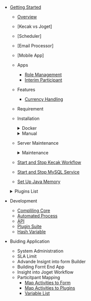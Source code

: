 - [Getting Started](README.md)
	- [Overview](gettingStarted_Overview.md)
	- [Kecak vs Joget] 
	- [Scheduler]
	- [Email Processor]
	- [Mobile App]
	- Apps
		- [Role Management](tesst.md)
		- [Interim Participant](InterimParticipant.md)
	- Features
		- [Currency Handling](CurrencyHandling.md)
  - Requirement
  - Installation
	  <details>
	  <summary> Docker </summary>
			
		 - [Install Docker Using Linux](Docker_InstallLinux.md)
		 - [Install Docker Using Windows](Docker_InstallWindows.md)
      </details>
      
	  <details>
	  <summary> Manual </summary>
	
		- [Install Manual Using Linux](install_ManualLinux.md)
		- [Install Manual Using Windows](install_ManualWindows.md)
		- [Database Set Up](databaseSetUp_manual.md)
      </details>
      
      
   - Server Maintenance
	  <details>
	  <summary> Maintenance </summary>

	- [Start and Stop Kecak Workflow](start.md)
	- [Start and Stop MySQL Service](stop.md)
	- [Set Up Java Memory](tesss.md)
	
     </details>
  

  <details>
  <summary> Plugins List </summary>

	 - [Start and Stop Kecak Workflow](PluginsList_KecakMobile_InboxPageAPI.md)
	 - [Start and Stop MySQL Service](PluginsList_KecakMobile_CheckTokenAPI.md)
	 - [Set Up Java Memory](PluginsList_KecakMobile_DataListActionAPI.md)
	 - [Kecak Mobile Datalist UI API](PluginsList_KecakMobile_datalistUiAPI.md)
	 - [Kecak Mobile Form UI API](PluginsList_KecakMobile_FormUiAPI.md)
	 - [Kecak Mobile Load Binder](PluginsList_KecakMobile_LoadBinder.md)
	 - [Kecak Mobile Login API](PluginsList_KecakMobile_LoginAPI.md)
	 - [Kecak Mobile Option Binder User Locale](PluginsList_KecakMobile_optionBinderUserLocale.md)
	 - [Kecak Mobile Published App UI API](PluginsList_KecakMobile_publishedAppUiAPI.md)
	 - [Kecak Mobile Refresh Token API](PluginsList_KecakMobile_refreshTokenAPI.md)
	 - [Kecak Mobile Run Process API](PluginsList_KecakMobile_runProcessPageAPI.md)
	 - [Kecak Mobile Store Binder Edit Profile Picture API](PluginsList_KecakMobile_storeBinder_editProfilePictureAPI.md)
	 - [Kecak Mobile Store Binder File Upload API](PluginsList_KecakMobile_StoreBinder-FileUploadAPI.md)
	 - [Kecak Mobile Userview UI API](PluginsList_KecakMobile_userviewUiAPI.md)
	 - [Plugins Calculation Field](pluginsList_CalculationField.md)
	 - [Plugins Captcha](pluginsList_Captcha.md)
	 - [Plugins Audit Trail](PluginsList_auditTrail.md)
	 - [Plugins Auto Fill Select Box](PluginsList_autoFillSelectBox.md)
	 - [Plugins Cancel Button](PluginsList_cancelButton.md)
	 - [Plugins Datalist](PluginsList_datalist.md)
	 - [Plugins Datalist Filter Select Box](pluginsList_datalistFilter_selectBox.md)
	 - [Plugins Design Process](PluginsList_DesignProcess.md)
	 - [Plugins Excel Import](PluginsList_excelImport.md)
	 - [Plugins Form](PluginsList_Form.md)
	 - [Plugins Formatter Hash Variable](PluginsList_FormatterHashVariable.md)
	 - [Plugins Form Grid](PluginsList_formGrid.md)
	 - [Plugins Kecak Cancel Button](pluginsList_kecakCancelButton.md)
	 - [Plugins Mobile Approval API](pluginsList_mobileApprovalAPI.md)
	 - [Plugins Mobile Request API](pluginsList_mobileRequestAPI.md)
	 - [Plugins Participant Mapping](PluginsList_ParticipantMapping.md)
	 - [Plugins Permissions](pluginsList_permissions.md)
	 - [Plugins Role Management](PluginsList_RoleManagement.md)
	 - [Plugins Routes](PluginsList_Routes.md)
	 - [Plugins Soap](pluginsList_soap.md)
	 - [Plugins Spreadsheets](pluginsList_spreadsheets.md)
	 - [Plugins Time Picker](pluginsList_timePicker.md)
	 - [Plugins Userview](PluginsList_Userview.md)
	 - [Plugins Workflow Variable](PluginsList_WorkflowVariable.md)

	 </details>



- Development
	- [Compliling Core](development_compilingCore.md)
	- [Automated Process](development_automatedProcess.md)
	- [API](develpoment_API.md) 
	- [Plugin Suite](development_PluginSuite.md)
	- [Hash Variable](hashVariableList.md)



- Buiding Application

	- System Administration 
	- SLA Limit
	- Advande Insignt into form Builder 
	- Building Fornt End App
	- Insight into Joget Workflow
	- Particitpant Mapping 
		- [Map Activities to Form](ParticipantMapping_MapActivitiestoForms.md)
		- [Map Activities to Plugins](ParticipantMapping_MapoolstoPlugins.md)
		- [Variable List](ParticipantMapping_VariableList.md)




